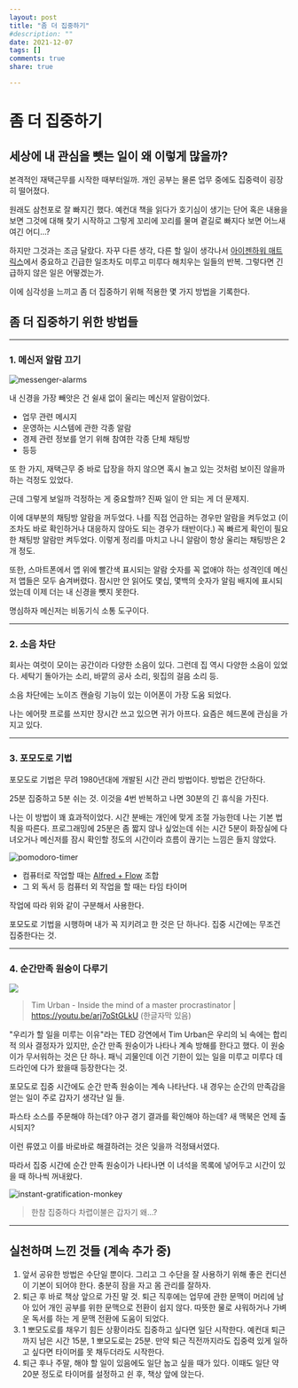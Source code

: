 ```yaml
---
layout: post
title: "좀 더 집중하기"
#description: ""
date: 2021-12-07
tags: []
comments: true
share: true

---
```


# 좀 더 집중하기


## 세상에 내 관심을 뺏는 일이 왜 이렇게 많을까?

본격적인 재택근무를 시작한 때부터일까. 개인 공부는 물론 업무 중에도 집중력이 굉장히 떨어졌다.

원래도 삼천포로 잘 빠지긴 했다. 예컨대 책을 읽다가 호기심이 생기는 단어 혹은 내용을 보면 그것에 대해 찾기 시작하고 그렇게 꼬리에 꼬리를 물며 곁길로 빠지다 보면 어느새 여긴 어디...?

하지만 그것과는 조금 달랐다. 자꾸 다른 생각, 다른 할 일이 생각나서 [아이젠하워 매트릭스](https://en.wikipedia.org/wiki/Time_management#The_Eisenhower_Method)에서 중요하고 긴급한 일조차도 미루고 미루다 해치우는 일들의 반복. 그렇다면 긴급하지 않은 일은 어떻겠는가.

이에 심각성을 느끼고 좀 더 집중하기 위해 적용한 몇 가지 방법을 기록한다.



## 좀 더 집중하기 위한 방법들

------

### 1. 메신저 알람 끄기

![messenger-alarms](https://user-images.githubusercontent.com/13076271/145031123-721f0b04-8223-4db3-ae2b-93915ce7a593.PNG)

내 신경을 가장 빼앗은 건 쉴새 없이 울리는 메신저 알람이었다.

- 업무 관련 메시지
- 운영하는 시스템에 관한 각종 알람
- 경제 관련 정보를 얻기 위해 참여한 각종 단체 채팅방
- 등등

또 한 가지, 재택근무 중 바로 답장을 하지 않으면 혹시 놀고 있는 것처럼 보이진 않을까 하는 걱정도 있었다.

근데 그렇게 보일까 걱정하는 게 중요할까? 진짜 일이 안 되는 게 더 문제지.

이에 대부분의 채팅방 알람을 꺼두었다. 나를 직접 언급하는 경우만 알람을 켜두었고 (이조차도 바로 확인하거나 대응하지 않아도 되는 경우가 태반이다.) 꼭 빠르게 확인이 필요한 채팅방 알람만 켜두었다. 이렇게 정리를 마치고 나니 알람이 항상 울리는 채팅방은 2개 정도.

또한, 스마트폰에서 앱 위에 빨간색 표시되는 알람 숫자를 꼭 없애야 하는 성격인데 메신저 앱들은 모두 숨겨버렸다. 잠시만 안 읽어도 몇십, 몇백의 숫자가 알림 배지에 표시되었는데 이제 더는 내 신경을 뺏지 못한다.

명심하자 메신저는 비동기식 소통 도구이다.

------

### 2. 소음 차단

회사는 여럿이 모이는 공간이라 다양한 소음이 있다. 그런데 집 역시 다양한 소음이 있었다. 세탁기 돌아가는 소리, 바깥의 공사 소리, 윗집의 걸음 소리 등.

소음 차단에는 노이즈 캔슬링 기능이 있는 이어폰이 가장 도움 되었다. 

나는 에어팟 프로를 쓰지만 장시간 쓰고 있으면 귀가 아프다. 요즘은 헤드폰에 관심을 가지고 있다.

------

### 3. 포모도로 기법

포모도로 기법은 무려 1980년대에 개발된 시간 관리 방법이다. 방법은 간단하다. 

25분 집중하고 5분 쉬는 것. 이것을 4번 반복하고 나면 30분의 긴 휴식을 가진다.

나는 이 방법이 꽤 효과적이었다. 시간 분배는 개인에 맞게 조절 가능한데 나는 기본 법칙을 따른다. 프로그래밍에 25분은 좀 짧지 않나 싶었는데 쉬는 시간 5분이 화장실에 다녀오거나 메신저를 잠시 확인할 정도의 시간이라 흐름이 끊기는 느낌은 들지 않았다.

![pomodoro-timer](https://user-images.githubusercontent.com/13076271/145031268-6531b504-bdb9-405d-b109-b809b795a446.jpg)

- 컴퓨터로 작업할 때는 [Alfred + Flow](https://flowapp.info/pomodoro-timer-for-alfred/) 조합
- 그 외 독서 등 컴퓨터 외 작업을 할 때는 타임 타이머

작업에 따라 위와 같이 구분해서 사용한다.

포모도로 기법을 시행하며 내가 꼭 지키려고 한 것은 단 하나다. 집중 시간에는 무조건 집중한다는 것.

------

### 4. 순간만족 원숭이 다루기

![](https://user-images.githubusercontent.com/13076271/145032877-0ae3883d-ca4a-47e8-a448-5251cb794268.png)

> Tim Urban - Inside the mind of a master procrastinator | https://youtu.be/arj7oStGLkU (한글자막 있음)

"우리가 할 일을 미루는 이유"라는 TED 강연에서 Tim Urban은 우리의 뇌 속에는  합리적 의사 결정자가 있지만, 순간 만족 원숭이가 나타나 계속 방해를 한다고 했다. 이 원숭이가 무서워하는 것은 단 하나. 패닉 괴물인데 이건  기한이 있는 일을 미루고 미루다 데드라인에 다가 왔을때 등장한다는 것.

포모도로 집중 시간에도 순간 만족 원숭이는 계속 나타난다. 내 경우는 순간의 만족감을 얻는 일이 주로 갑자기 생각난 일 들.

파스타 소스를 주문해야 하는데? 야구 경기 결과를 확인해야 하는데? 새 맥북은 언제 출시되지?

이런 류였고 이를 바로바로 해결하려는 것은 잊을까 걱정돼서였다.

따라서 집중 시간에 순간 만족 원숭이가 나타나면 이 녀석을 목록에 넣어두고 시간이 있을 때 하나씩 꺼내왔다.

![instant-gratification-monkey](https://user-images.githubusercontent.com/13076271/145031309-1a0997ca-70d3-49c3-aee5-7ddc5cec7762.PNG)

> 한참 집중하다 차렵이불은 갑자기 왜...?

------

## 실천하며 느낀 것들 (계속 추가 중)

1. 앞서 공유한 방법은 수단일 뿐이다. 그리고 그 수단을 잘 사용하기 위해 좋은 컨디션이 기본이 되어야 한다. 충분히 잠을 자고 몸 관리를 잘하자.
2. 퇴근 후 바로 책상 앞으로 가진 말 것. 퇴근 직후에는 업무에 관한 문맥이 머리에 남아 있어 개인 공부를 위한 문맥으로 전환이 쉽지 않다. 따뜻한 물로 샤워하거나 가벼운 독서를 하는 게 문맥 전환에 도움이 되었다.
3. 1 뽀모도로를 채우기 힘든 상황이라도 집중하고 싶다면 일단 시작한다. 예컨대 퇴근까지 남은 시간 15분, 1 뽀모도로는 25분. 만약 퇴근 직전까지라도 집중력 있게 일하고 싶다면 타이머를 못 채두더라도 시작한다.
4. 퇴근 후나 주말, 해야 할 일이 있음에도 일단 눕고 싶을 때가 있다. 이때도 일단 약 20분 정도로 타이머를 설정하고 쉰 후, 책상 앞에 앉는다.